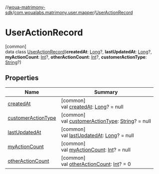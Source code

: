 //[woua-matrimony-sdk](../../../index.md)/[com.woualabs.matrimony.user.mapper](../index.md)/[UserActionRecord](index.md)

# UserActionRecord

[common]\
data class [UserActionRecord](index.md)(**createdAt**: [Long](https://kotlinlang.org/api/latest/jvm/stdlib/kotlin/-long/index.html)?, **lastUpdatedAt**: [Long](https://kotlinlang.org/api/latest/jvm/stdlib/kotlin/-long/index.html)?, **myActionCount**: [Int](https://kotlinlang.org/api/latest/jvm/stdlib/kotlin/-int/index.html)?, **otherActionCount**: [Int](https://kotlinlang.org/api/latest/jvm/stdlib/kotlin/-int/index.html)?, **customerActionType**: [String](https://kotlinlang.org/api/latest/jvm/stdlib/kotlin/-string/index.html)?)

## Properties

| Name | Summary |
|---|---|
| [createdAt](created-at.md) | [common]<br>val [createdAt](created-at.md): [Long](https://kotlinlang.org/api/latest/jvm/stdlib/kotlin/-long/index.html)? = null |
| [customerActionType](customer-action-type.md) | [common]<br>val [customerActionType](customer-action-type.md): [String](https://kotlinlang.org/api/latest/jvm/stdlib/kotlin/-string/index.html)? = null |
| [lastUpdatedAt](last-updated-at.md) | [common]<br>val [lastUpdatedAt](last-updated-at.md): [Long](https://kotlinlang.org/api/latest/jvm/stdlib/kotlin/-long/index.html)? = null |
| [myActionCount](my-action-count.md) | [common]<br>val [myActionCount](my-action-count.md): [Int](https://kotlinlang.org/api/latest/jvm/stdlib/kotlin/-int/index.html)? = null |
| [otherActionCount](other-action-count.md) | [common]<br>val [otherActionCount](other-action-count.md): [Int](https://kotlinlang.org/api/latest/jvm/stdlib/kotlin/-int/index.html)? = 0 |
